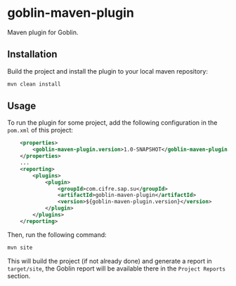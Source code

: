 # goblin-maven-plugin

Maven plugin for Goblin.

## Installation

Build the project and install the plugin to your local maven repository:

```bash
mvn clean install
```

## Usage

To run the plugin for some project, add the following configuration in the `pom.xml` of this project:

```xml
    <properties>
        <goblin-maven-plugin.version>1.0-SNAPSHOT</goblin-maven-plugin.version>
    </properties>
    ...
    <reporting>
        <plugins>
            <plugin>
                <groupId>com.cifre.sap.su</groupId>
                <artifactId>goblin-maven-plugin</artifactId>
                <version>${goblin-maven-plugin.version}</version>
            </plugin>
        </plugins>
    </reporting>
```

Then, run the following command:

```bash
mvn site
```

This will build the project (if not already done) and generate a report in `target/site`, the Goblin report will be available there in the `Project Reports` section.
